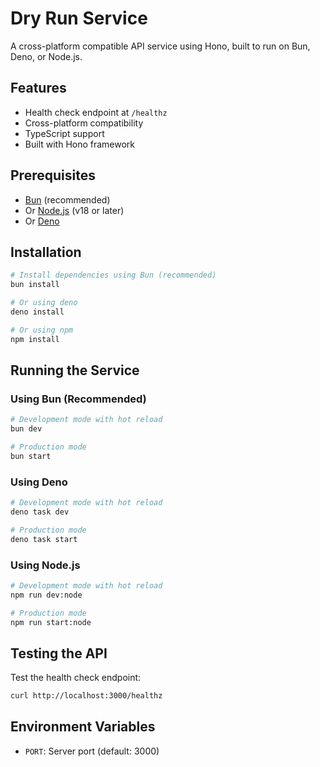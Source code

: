 # Dry Run Service

A cross-platform compatible API service using Hono, built to run on Bun, Deno, or Node.js.

## Features

- Health check endpoint at `/healthz`
- Cross-platform compatibility
- TypeScript support
- Built with Hono framework

## Prerequisites

- [Bun](https://bun.sh/) (recommended)
- Or [Node.js](https://nodejs.org/) (v18 or later)
- Or [Deno](https://deno.land/)

## Installation

```bash
# Install dependencies using Bun (recommended)
bun install

# Or using deno
deno install

# Or using npm
npm install
```

## Running the Service

### Using Bun (Recommended)
```bash
# Development mode with hot reload
bun dev

# Production mode
bun start
```

### Using Deno
```bash
# Development mode with hot reload
deno task dev

# Production mode
deno task start
```

### Using Node.js
```bash
# Development mode with hot reload
npm run dev:node

# Production mode
npm run start:node
```

## Testing the API

Test the health check endpoint:
```bash
curl http://localhost:3000/healthz
```

## Environment Variables

- `PORT`: Server port (default: 3000)
